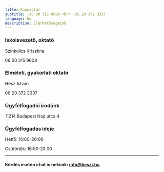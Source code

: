```yaml
---
title: Kapcsolat
subtitle: +36 30 315 9608 <br> +36 20 372 3337
language: hu
description: Elérhetőségeink
---
```


### Iskolavezető, oktató

Szinkulics Krisztina

06 30 315 9608

### Elméleti, gyakorlati oktató

Hesz István

06 20 372 3337

### Ügyfélfogadói irodánk

11214 Budapest Nap utca 4.

### Ügyfélfogadás ideje

Hétfő: 16:00-20:00

Csütörtök: 16:00-20:00

---

####  Kérdés esetén írhat is nekünk: [info@heszi.hu](mailto:info@heszi.hu?subject=[Jogosítvány])
